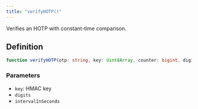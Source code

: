 ```yaml
---
title: "verifyHOTP()"
---
```


Verifies an HOTP with constant-time comparison.

## Definition

```ts
function verifyHOTP(otp: string, key: Uint8Array, counter: bigint, digits: number): boolean;
```

### Parameters

- `key`: HMAC key
- `digits`
- `intervalInSeconds`
